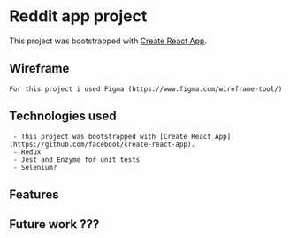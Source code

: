 # Reddit app project

This project was bootstrapped with [Create React App](https://github.com/facebook/create-react-app).

## Wireframe
    For this project i used Figma (https://www.figma.com/wireframe-tool/)

## Technologies used
     - This project was bootstrapped with [Create React App](https://github.com/facebook/create-react-app).
     - Redux
     - Jest and Enzyme for unit tests
     - Selenium? 

## Features

## Future work ??? 

